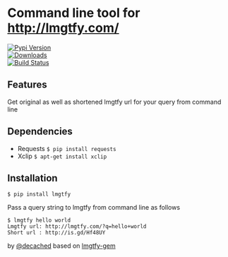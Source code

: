 Command line tool for http://lmgtfy.com/
===
[![Pypi Version](https://pypip.in/v/lmgtfy/badge.png)](https://crate.io/package/lmgtfy)  
[![Downloads](https://pypip.in/d/lmgtfy/badge.png)](https://crate.io/package/lmgtfy)  
[![Build Status](https://travis-ci.org/decached/lmgtfy.png?branch=master)](https://travis-ci.org/decached/lmgtfy)

Features
---
Get original as well as shortened lmgtfy url for your query from command line

Dependencies
---

- Requests `$ pip install requests`
- Xclip `$ apt-get install xclip`

Installation
---
`$ pip install lmgtfy`

Pass a query string to lmgtfy from command line as follows

```
$ lmgtfy hello world 
Lmgtfy url: http://lmgtfy.com/?q=hello+world
Short url : http://is.gd/Hf48UY
```

by [@decached](http://github.com/decached) based on [lmgtfy-gem](https://github.com/prathamesh-sonpatki/lmgtfy-gem)
